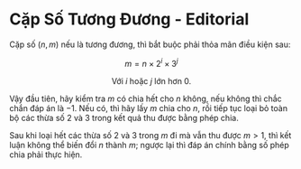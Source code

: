 # Cặp Số Tương Đương - Editorial

Cặp số $(n, m)$ nếu là tương đương, thì bắt buộc phải thỏa mãn điều kiện sau:

$$m = n \times 2^i \times 3^j$$

<center>

Với $i$ hoặc $j$ lớn hơn $0$.
</center>

Vậy đầu tiên, hãy kiểm tra $m$ có chia hết cho $n$ không, nếu không thì chắc chắn đáp án là $-1$. Nếu có, thì hãy lấy $m$ chia cho $n,$ rồi tiếp tục loại bỏ toàn bộ các thừa số $2$ và $3$ trong kết quả thu được bằng phép chia.

Sau khi loại hết các thừa số $2$ và $3$ trong $m$ đi mà vẫn thu được $m > 1,$ thì kết luận không thể biến đổi $n$ thành $m;$ ngược lại thì đáp án chính bằng số phép chia phải thực hiện.
